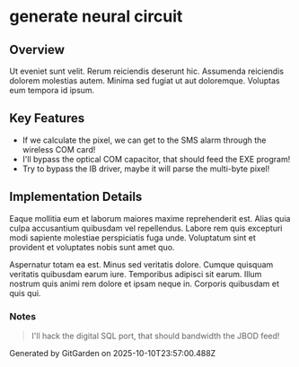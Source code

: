 # generate neural circuit

## Overview
Ut eveniet sunt velit. Rerum reiciendis deserunt hic. Assumenda reiciendis dolorem molestias autem. Minima sed fugiat ut aut doloremque. Voluptas eum tempora id ipsum.

## Key Features
- If we calculate the pixel, we can get to the SMS alarm through the wireless COM card!
- I'll bypass the optical COM capacitor, that should feed the EXE program!
- Try to bypass the IB driver, maybe it will parse the multi-byte pixel!

## Implementation Details
Eaque mollitia eum et laborum maiores maxime reprehenderit est. Alias quia culpa accusantium quibusdam vel repellendus. Labore rem quis excepturi modi sapiente molestiae perspiciatis fuga unde. Voluptatum sint et provident et voluptates nobis sunt amet quo.
 Aspernatur totam ea est. Minus sed veritatis dolore. Cumque quisquam veritatis quibusdam earum iure. Temporibus adipisci sit earum. Illum nostrum quis animi rem dolore et ipsam neque in. Corporis quibusdam et quis qui.

### Notes
> I'll hack the digital SQL port, that should bandwidth the JBOD feed!

Generated by GitGarden on 2025-10-10T23:57:00.488Z
